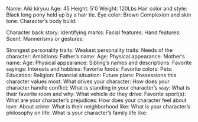 Name: Aiki kiryuu
Age: 45
Height: 5'0
Weight: 120Lbs
Hair color and style: Black long pony held up by a hair tie. 
Eye color: Brown
Complexion and skin tone:
Character’s body build: 

Character back story:
Identifying marks:
Facial features:
Hand features:
Scent:
Mannerisms or gestures: 


Strongest personality traits:
Weakest personality traits:
Needs of the character:
Ambitions:
Father’s name:
Age:
Physical appearance:
Mother’s name:
Age:
Physical appearance:
Sibling’s names and descriptions:
Favorite sayings:
Interests and hobbies:
Favorite foods:
Favorite colors:
Pets:
Education:
Religion:
Financial situation:
Future plans:
Possessions this character values most:
What drives your character:
How does your character handle conflict:
What is standing in your character’s way:
What is their favorite room and why:
What vehicle do they drive:
Favorite sport(s):
What are your character’s prejudices:
How does your character feel about love:
About crime:
What is their neighborhood like:
What is your character’s philosophy on life:
What is your character’s family life like: